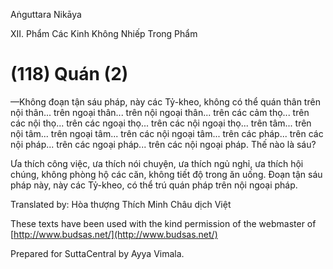  

Aṅguttara Nikāya

XII. Phẩm Các Kinh Không Nhiếp Trong Phẩm

# (118) Quán (2)

—Không đoạn tận sáu pháp, này các Tỷ-kheo, không có thể quán thân trên nội thân... trên ngoại thân... trên nội ngoại thân... trên các cảm thọ... trên các nội thọ... trên các ngoại thọ... trên các nội ngoại thọ... trên tâm... trên nội tâm... trên ngoại tâm... trên các nội ngoại tâm... trên các pháp... trên các nội pháp... trên các ngoại pháp... trên các nội ngoại pháp. Thế nào là sáu?

Ưa thích công việc, ưa thích nói chuyện, ưa thích ngủ nghỉ, ưa thích hội chúng, không phòng hộ các căn, không tiết độ trong ăn uống. Ðoạn tận sáu pháp này, này các Tỷ-kheo, có thể trú quán pháp trên nội ngoại pháp.

Translated by: Hòa thượng Thích Minh Châu dịch Việt

These texts have been used with the kind permission of the webmaster of [http://www.budsas.net/](http://www.budsas.net/)

Prepared for SuttaCentral by Ayya Vimala.